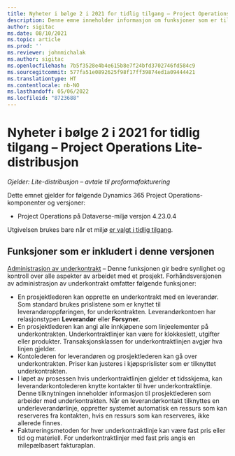 ```yaml
---
title: Nyheter i bølge 2 i 2021 for tidlig tilgang – Project Operations Lite-distribusjon
description: Denne emne inneholder informasjon om funksjoner som er tilgjengelige i utgivelsen for bølge 2 i 2021 for tidlig tilgang av Project Operations Lite-distribusjon.
author: sigitac
ms.date: 08/10/2021
ms.topic: article
ms.prod: ''
ms.reviewer: johnmichalak
ms.author: sigitac
ms.openlocfilehash: 7b5f3528e4b4e615b8e7f24bfd3702746fd584c9
ms.sourcegitcommit: 577fa51e0892625f98f17ff39874ed1a09444421
ms.translationtype: HT
ms.contentlocale: nb-NO
ms.lasthandoff: 05/06/2022
ms.locfileid: "8723688"
---
```

# <a name="whats-new-2021-wave-2-early-access---project-operations-lite-deployment"></a>Nyheter i bølge 2 i 2021 for tidlig tilgang – Project Operations Lite-distribusjon

_Gjelder: Lite-distribusjon – avtale til proformafakturering_

Dette emnet gjelder for følgende Dynamics 365 Project Operations-komponenter og versjoner:

  - Project Operations på Dataverse-miljø versjon 4.23.0.4

Utgivelsen brukes bare når et miljø [er valgt i tidlig tilgang](/power-platform/admin/opt-in-early-access-updates#how-to-enable-early-access-updates).

## <a name="features-included-in-this-release"></a>Funksjoner som er inkludert i denne versjonen

[Administrasjon av underkontrakt](/dynamics365/project-operations/pro/subcontracting/managing-subcontracts-overview) – Denne funksjonen gir bedre synlighet og kontroll over alle aspekter av arbeidet med et prosjekt. Forhåndsversjonen av administrasjon av underkontrakt omfatter følgende funksjoner:

  - En prosjektlederen kan opprette en underkontrakt med en leverandør. Som standard brukes prislistene som er knyttet til leverandøroppføringen, for underkontrakten. Leverandørkontoen har relasjonstypen **Leverandør** eller **Forsyner**.
  - En prosjektlederen kan angi alle innkjøpene som linjeelementer på underkontrakten. Underkontraktlinjer kan være for klokkeslett, utgifter eller produkter. Transaksjonsklassen for underkontraktlinjen avgjør hva linjen gjelder.
  - Kontolederen for leverandøren og prosjektlederen kan gå over underkontrakten. Priser kan justeres i kjøpsprislister som er tilknyttet underkontrakten.
  - I løpet av prosessen hvis underkontraktlinjen gjelder et tidsskjema, kan leverandørkontolederen knytte kontakter til hver underkontraktlinje. Denne tilknytningen inneholder informasjon til prosjektlederen som arbeider med underkontrakten. Når en leverandørkontakt tilknyttes en underleverandørlinje, oppretter systemet automatisk en ressurs som kan reserveres fra kontakten, hvis en ressurs som kan reserveres, ikke allerede finnes.
  - Faktureringsmetoden for hver underkontraktlinje kan være fast pris eller tid og materiell. For underkontraktlinjer med fast pris angis en milepælbasert fakturaplan.
